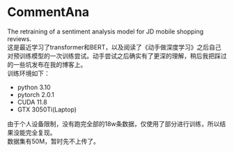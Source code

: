 # CommentAna
 The retraining of a sentiment analysis model for JD mobile shopping reviews.  
 这是最近学习了transformer和BERT，以及阅读了《动手做深度学习》之后自己对预训练模型的一次训练尝试。动手尝试之后确实有了更深的理解，稍后我把踩过的一些坑发布在我的博客上。  
 训练环境如下：
 - python 3.10
 - pytorch 2.0.1
 - CUDA 11.8
 - GTX 3050Ti(Laptop)
   
由于个人设备限制，没有跑完全部的18w条数据，仅使用了部分进行训练，所以结果没能完全复现。  
数据集有50M，暂时先不上传了。
